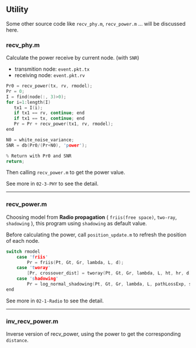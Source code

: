 ## Utility

Some other source code like `recv_phy.m`, `recv_power.m` ...  will be discussed here.

### recv_phy.m

Calculate the power receive by current node. (with `SNR`)

* transmition node: `event.pkt.tx`
* receiving node: `event.pkt.rv`

```c
Pr0 = recv_power(tx, rv, rmodel);
Pr = 0;
I = find(node(:, 3)>0);
for i=1:length(I)
   tx1 = I(i);
   if tx1 == rv, continue; end
   if tx1 == tx, continue; end
   Pr = Pr + recv_power(tx1, rv, rmodel);
end

N0 = white_noise_variance;
SNR = db(Pr0/(Pr+N0), 'power');

% Return with Pr0 and SNR
return;
```

Then calling `recv_power.m` to get the power value.

See more in `02-3-PHY` to see the detail. 

---

### recv_power.m

Choosing model from **Radio propagation** ( `friis(free space)`, `two-ray`, `shadowing` ), this program using `shadowing` as default value.

Before calculating the power, call `position_update.m` to refresh the position of each node.

```c
switch rmodel
    case 'friis'
        Pr = friis(Pt, Gt, Gr, lambda, L, d);
    case 'tworay'
        [Pr, crossover_dist] = tworay(Pt, Gt, Gr, lambda, L, ht, hr, d);
    case 'shadowing'
        Pr = log_normal_shadowing(Pt, Gt, Gr, lambda, L, pathLossExp, std_db, d0, d);
end
```

See more in `02-1-Radio` to see the detail.

---

### inv_recv_power.m 

Inverse version of recv_power, using the power to get the corresponding `distance`.